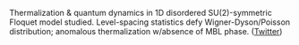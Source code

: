 
Thermalization & quantum dynamics in 1D disordered SU(2)-symmetric Floquet model studied. Level-spacing statistics defy Wigner-Dyson/Poisson distribution; anomalous thermalization w/absence of MBL phase. ([Twitter](https://twitter.com/JoshuahHeath/status/1280935458000777216))
